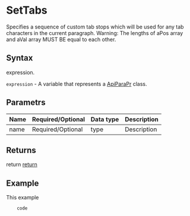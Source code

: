# SetTabs

Specifies a sequence of custom tab stops which will be used for any tab characters in the current paragraph. Warning: The lengths of aPos array and aVal array MUST BE equal to each other.

## Syntax

expression.

`expression` - A variable that represents a [ApiParaPr](../ApiParaPr.md) class.

## Parametrs

| **Name** | **Required/Optional** | **Data type** | **Description** |
| ------------- | ------------- | ------------- | ------------- |
| name | Required/Optional | type | Description |

## Returns

return
[return](todo_link)

## Example

This example

```javascript
	code
```